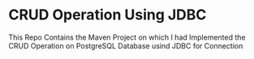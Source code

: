 # CRUD Operation Using JDBC
This Repo Contains the Maven Project on which I had Implemented the CRUD Operation on PostgreSQL Database usind JDBC for Connection
